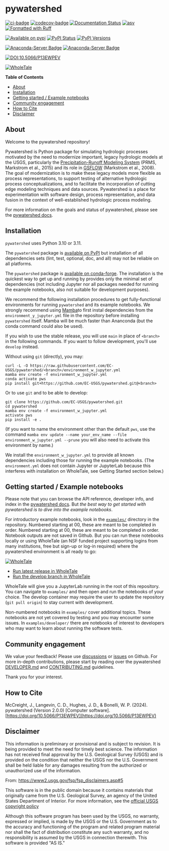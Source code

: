 # pywatershed

[![ci-badge](https://github.com/ec-usgs/pywatershed/workflows/CI/badge.svg?branch=develop)](https://github.com/ec-usgs/pywatershed/actions?query=workflow%3ACI)
[![codecov-badge](https://codecov.io/gh/ec-usgs/pywatershed/branch/main/graph/badge.svg)](https://codecov.io/gh/ec-usgs/pywatershed)
[![Documentation Status](https://readthedocs.org/projects/pywatershed/badge/?version=latest)](https://pywatershed.readthedocs.io/en/latest/?badge=latest)
[![asv](http://img.shields.io/badge/benchmarked%20by-asv-green.svg?style=flat)](https://github.com/ec-usgs/pywatershed)
[![Formatted with Ruff](https://img.shields.io/endpoint?url=https://raw.githubusercontent.com/astral-sh/ruff/main/assets/badge/v2.json)](https://github.com/astral-sh/ruff)

[![Available on pypi](https://img.shields.io/pypi/v/pywatershed.svg)](https://pypi.python.org/pypi/pywatershed)
[![PyPI Status](https://img.shields.io/pypi/status/pywatershed.svg)](https://pypi.python.org/pypi/pywatershed)
[![PyPI Versions](https://img.shields.io/pypi/pyversions/pywatershed.svg)](https://pypi.python.org/pypi/pywatershed)

[![Anaconda-Server Badge](https://anaconda.org/conda-forge/pywatershed/badges/version.svg)](https://anaconda.org/conda-forge/pywatershed)
[![Anaconda-Server Badge](https://anaconda.org/conda-forge/pywatershed/badges/platforms.svg)](https://anaconda.org/conda-forge/pywatershed)

[![DOI:10.5066/P13EWPEV](https://img.shields.io/badge/DOI-10.5066/P13EWPEV-b4a9fe.svg)](https://doi.org/10.5066/P13EWPEV)

[![WholeTale](https://raw.githubusercontent.com/whole-tale/wt-design-docs/master/badges/wholetale-explore.svg)](https://dashboard.wholetale.org/run/64ae29e8a887f48b9f173678?tab=metadata)


<!-- START doctoc generated TOC please keep comment here to allow auto update -->
<!-- DON'T EDIT THIS SECTION, INSTEAD RE-RUN doctoc TO UPDATE -->
**Table of Contents**

- [About](#about)
- [Installation](#installation)
- [Getting started / Example notebooks](#getting-started--example-notebooks)
- [Community engagement](#community-engagement)
- [How to Cite](#how-to-cite)
- [Disclaimer](#disclaimer)

<!-- END doctoc generated TOC please keep comment here to allow auto update -->

## About

Welcome to the pywatershed repository!

Pywatershed is Python package for simulating hydrologic processes motivated by
the need to modernize important, legacy hydrologic models at the USGS,
particularly the
[Precipitation-Runoff Modeling System](https://www.usgs.gov/software/precipitation-runoff-modeling-system-prms)
(PRMS, Markstrom et al., 2015) and its role in
[GSFLOW](https://www.usgs.gov/software/gsflow-coupled-groundwater-and-surface-water-flow-model>)
(Markstrom et al., 2008).
The goal of modernization is to make these legacy models more flexible as process
representations, to support testing of alternative hydrologic process
conceptualizations, and to facilitate the incorporation of cutting edge
modeling techniques and data sources. Pywatershed is a place for experimentation
with software design, process representation, and data fusion in the context
of well-established hydrologic process modeling.

For more information on the goals and status of pywatershed, please see the [pywatershed docs](https://pywatershed.readthedocs.io/).


## Installation

`pywatershed` uses Python 3.10 or 3.11.

The `pywatershed` package is [available on
PyPI](https://pypi.org/project/pywatershed/) but installation of all
dependencies sets (lint, test, optional, doc, and all) may not be reliable on
all platforms. 

The `pywatershed` package is [available on
conda-forge](https://anaconda.org/conda-forge/pywatershed). The installation
is the quickest way to get up and running by provides only the minimal set of
dependencies (not including Jupyter nor all packages needed for running the
example notebooks, also not suitable for development purposes). 

We recommend the following installation procedures to get fully-functional
environments for running `pywatershed` and its example notebooks. We strongly
recommend using [Mamba](https://mamba.readthedocs.io/en/latest/)to first
instal dependencies from the `environment_y_jupyter.yml` file in the
repository before installing `pywatershed` itself. Mamba will be much faster
than Ananconda (but the conda command could also be used). 

If you wish to use the stable release, you will use `main` in place of 
`<branch>` in the following commands. If you want to follow development, you'll
use `develop` instead.

Without using `git` (directly), you may:
```
curl -L -O https://raw.githubusercontent.com/EC-USGS/pywatershed/<branch>/environment_w_jupyter.yml
mamba env create -f environment_w_jupyter.yml
conda activate pws
pip install git+https://github.com/EC-USGS/pywatershed.git@<branch>
```

Or to use `git` and to be able to develop:

```
git clone https://github.com/EC-USGS/pywatershed.git
cd pywatershed
mamba env create -f environment_w_jupyter.yml
activate pws
pip install -e .
```

(If you want to name the environment other than the default `pws`, use the
command 
`mamba env update --name your_env_name --file environment_w_jupyter.yml --prune`
you will also need to activate this environment by name.)


We install the `environment_w_jupyter.yml` to provide all known dependencies 
including those for running the example notebooks. (The `environment.yml` 
does not contain Jupyter or JupyterLab because this interferes with installation
on WholeTale, see Getting Started section below.)


## Getting started / Example notebooks

Please note that you can browse the API reference, developer info, and index
in the [pywatershed docs]((https://pywatershed.readthedocs.io/)). But
*the best way to get started with pywatershed is to dive into the example
notebooks*.

For introductory example notebooks, look in the
[`examples/`](https://github.com/EC-USGS/pywatershed/tree/main/examples>)
directory in the repository. Numbered starting at 00, these are meant to be
completed in order. Numbered starting at 00, these are meant to be completed
in order. Notebook outputs are not saved in Github. But you can run these
notebooks locally or using WholeTale (an NSF funded project supporting logins
from many institutions, free but sign-up or log-in required)
where the pywatershed environment is all ready to go:

[![WholeTale](https://raw.githubusercontent.com/whole-tale/wt-design-docs/master/badges/wholetale-explore.svg)](https://dashboard.wholetale.org)

  * [Run latest release in WholeTale](https://dashboard.wholetale.org/run/64ae29e8a887f48b9f173678?tab=metadata)
  * [Run the develop branch in WholeTale](https://dashboard.wholetale.org/run/64ae25c3a887f48b9f1735c8?tab=metadata)

WholeTale will give you a JupyterLab running in the root of this
repository. You can navigate to `examples/` and then open and run the notebooks
of your choice.  The develop container may require the user to update the
repository (`git pull origin`) to stay current with development.

Non-numbered notebooks in `examples/` cover additional topics. These
notebooks are not yet covered by testing and you may encounter some
issues. In `examples/developer/` there are notebooks of interest to
developers who may want to learn about running the software tests.


## Community engagement

We value your feedback! Please use [discussions](https://github.com/EC-USGS/pywatershed/discussions)
or [issues](https://github.com/EC-USGS/pywatershed/issues) on Github. 
For more in-depth contributions, please start by reading over
the pywatershed
[DEVELOPER.md](https://github.com/EC-USGS/pywatershed/blob/develop/DEVELOPER.md) and
[CONTRIBUTING.md](https://github.com/EC-USGS/pywatershed/blob/develop/CONTRIBUTING.md)
guidelines.

Thank you for your interest.

## How to Cite
McCreight, J., Langevin, C. D., Hughes, J. D., & Bonelli, W. P. (2024). pywatershed (Version 2.0.0) [Computer software]. [https://doi.org/10.5066/P13EWPEV](https://doi.org/10.5066/P13EWPEV)

## Disclaimer

This information is preliminary or provisional and is subject to revision. It is
being provided to meet the need for timely best science. The information has not
received final approval by the U.S. Geological Survey (USGS) and is provided on
the condition that neither the USGS nor the U.S. Government shall be held liable
for any damages resulting from the authorized or unauthorized use of the
information.

From: https://www2.usgs.gov/fsp/fsp_disclaimers.asp#5

This software is in the public domain because it contains materials that
originally came from the U.S. Geological Survey, an agency of the United States
Department of Interior. For more information, see the [official USGS copyright
policy](https://www.usgs.gov/information-policies-and-instructions/copyrights-and-credits
"official USGS copyright policy")

Although this software program has been used by the USGS, no warranty, expressed
or implied, is made by the USGS or the U.S. Government as to the accuracy and
functioning of the program and related program material nor shall the fact of
distribution constitute any such warranty, and no responsibility is assumed by
the USGS in connection therewith.  This software is provided "AS IS."
